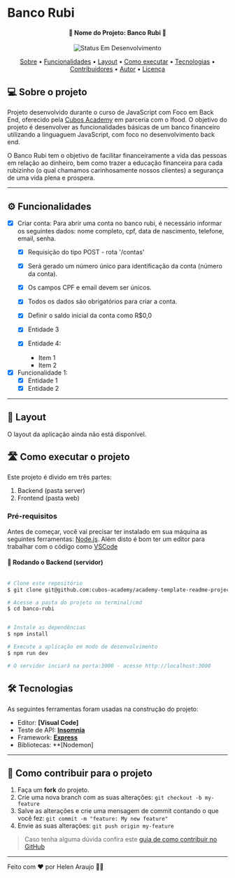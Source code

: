 # Banco Rubi


<h4 align="center"> 
	🚧 Nome do Projeto: Banco Rubi 🚧
</h4>

<p align="center">
	<img alt="Status Em Desenvolvimento" src="https://img.shields.io/badge/STATUS-EM%20DESENVOLVIMENTO-green">
</p>

<p align="center">
 <a href="#-sobre-o-projeto">Sobre</a> •
 <a href="#-funcionalidades">Funcionalidades</a> •
 <a href="#-layout">Layout</a> • 
 <a href="#-como-executar-o-projeto">Como executar</a> • 
 <a href="#-tecnologias">Tecnologias</a> • 
 <a href="#-contribuidores">Contribuidores</a> • 
 <a href="#-autor">Autor</a> • 
 <a href="#user-content--licença">Licença</a>
</p>


## 💻 Sobre o projeto

Projeto desenvolvido durante o curso de JavaScript com Foco em Back End, oferecido pela [Cubos Academy](https://cubos.academy/) em parceria com o Ifood.
O objetivo do projeto é desenvolver as funcionalidades básicas de um banco financeiro utilizando a linguaguem JavaScript, com foco no desenvolvimento back end. 

O Banco Rubi tem o objetivo de facilitar financeiramente a vida das pessoas em relação ao dinheiro, bem como trazer a educação financeira para cada rubizinho (o qual chamamos carinhosamente nossos clientes) a segurança de uma vida plena e prospera.

---

## ⚙️ Funcionalidades

- [x] Criar conta:
Para abrir uma conta no banco rubi, é necessário informar os seguintes dados: nome completo, cpf, data de nascimento, telefone, email, senha.
  - [x] Requisição do tipo POST  - rota '/contas'
  - [x] Será gerado um número único para identificação da conta (número da conta).
  - [x] Os campos CPF e email devem ser únicos.
  - [x] Todos os dados são obrigatórios para criar a conta.
  - [x] Definir o saldo inicial da conta como R$0,0

  - [x] Entidade 3
  - [x] Entidade 4: 
    - Item 1
    - Item 2

- [x] Funcionalidade 1:
  - [x] Entidade 1
  - [x] Entidade 2

---

## 🎨 Layout

O layout da aplicação ainda não está disponível.


## 🛣️ Como executar o projeto

Este projeto é divido em três partes:
1. Backend (pasta server) 
2. Frontend (pasta web)



### Pré-requisitos

Antes de começar, você vai precisar ter instalado em sua máquina as seguintes ferramentas:
[Node.js](https://nodejs.org/en/). 
Além disto é bom ter um editor para trabalhar com o código como [VSCode](https://code.visualstudio.com/)

#### 🎲 Rodando o Backend (servidor)

```bash

# Clone este repositório
$ git clone git@github.com:cubos-academy/academy-template-readme-projects.git

# Acesse a pasta do projeto no terminal/cmd
$ cd banco-rubi


# Instale as dependências
$ npm install

# Execute a aplicação em modo de desenvolvimento
$ npm run dev

# O servidor inciará na porta:3000 - acesse http://localhost:3000

```


## 🛠 Tecnologias

As seguintes ferramentas foram usadas na construção do projeto:

- Editor:  **[Visual Code]**
- Teste de API:  **[Insomnia](https://insomnia.rest/)**
- Framework:  **[Express](https://expressjs.com/)**
- Bibliotecas: **[Nodemon]


---


## 💪 Como contribuir para o projeto

1. Faça um **fork** do projeto.
2. Crie uma nova branch com as suas alterações: `git checkout -b my-feature`
3. Salve as alterações e crie uma mensagem de commit contando o que você fez: `git commit -m "feature: My new feature"`
4. Envie as suas alterações: `git push origin my-feature`
> Caso tenha alguma dúvida confira este [guia de como contribuir no GitHub](./CONTRIBUTING.md)

---



Feito com ❤️ por Helen Araujo 👋🏽 
